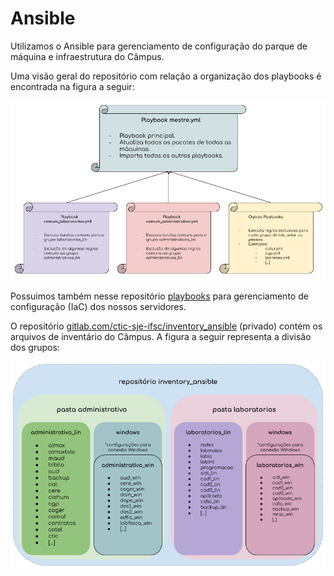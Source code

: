 # Ansible

Utilizamos o Ansible para gerenciamento de configuração do parque de máquina e infraestrutura do Câmpus. 

Uma visão geral do repositório com relação a organização dos playbooks é encontrada na figura a seguir:

![overview_playbook_ansible](docs/overview_playbooks_ansible.png)

Possuimos também nesse repositório [playbooks](servidores) para gerenciamento de configuração (IaC) dos nossos servidores.

O repositório [gitlab.com/ctic-sje-ifsc/inventory_ansible](https://gitlab.com/ctic-sje-ifsc/inventory_ansible) (privado) contém os arquivos de inventário do Câmpus. A figura a seguir representa a divisão dos grupos:

![overview_grupos_ansible](docs/overview_grupos_ansible.png)
